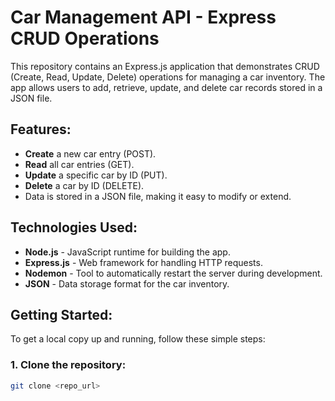 # Car Management API - Express CRUD Operations

This repository contains an Express.js application that demonstrates CRUD (Create, Read, Update, Delete) operations for managing a car inventory. The app allows users to add, retrieve, update, and delete car records stored in a JSON file.

## Features:
- **Create** a new car entry (POST).
- **Read** all car entries (GET).
- **Update** a specific car by ID (PUT).
- **Delete** a car by ID (DELETE).
- Data is stored in a JSON file, making it easy to modify or extend.

## Technologies Used:
- **Node.js** - JavaScript runtime for building the app.
- **Express.js** - Web framework for handling HTTP requests.
- **Nodemon** - Tool to automatically restart the server during development.
- **JSON** - Data storage format for the car inventory.

## Getting Started:
To get a local copy up and running, follow these simple steps:

### 1. Clone the repository:
```bash
git clone <repo_url>
